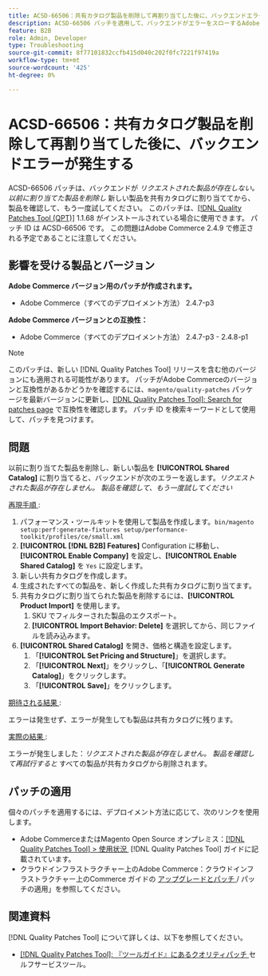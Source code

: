 ```yaml
---
title: ACSD-66506：共有カタログ製品を削除して再割り当てした後に、バックエンドエラーが発生する
description: ACSD-66506 パッチを適用して、バックエンドがエラーをスローするAdobe Commerceの問題を修正してください。 以前に割り当てた製品を削除し、新しい製品を共有カタログに割り当ててから、製品を確認して再試行してください*。
feature: B2B
role: Admin, Developer
type: Troubleshooting
source-git-commit: 8f77101832ccfb415d040c202f0fc7221f97419a
workflow-type: tm+mt
source-wordcount: '425'
ht-degree: 0%

---
```



# ACSD-66506：共有カタログ製品を削除して再割り当てした後に、バックエンドエラーが発生する

ACSD-66506 パッチは、バックエンドが *リクエストされた製品が存在しない。 以前に割り当てた製品を削除し* 新しい製品を共有カタログに割り当ててから、製品を確認して、もう一度試してください。 このパッチは、[[!DNL Quality Patches Tool (QPT)]](/help/tools/quality-patches-tool/quality-patches-tool-to-self-serve-quality-patches.md) 1.1.68 がインストールされている場合に使用できます。 パッチ ID は ACSD-66506 です。 この問題はAdobe Commerce 2.4.9 で修正される予定であることに注意してください。

## 影響を受ける製品とバージョン

**Adobe Commerce バージョン用のパッチが作成されます。**

* Adobe Commerce（すべてのデプロイメント方法） 2.4.7-p3

**Adobe Commerce バージョンとの互換性：**

* Adobe Commerce（すべてのデプロイメント方法） 2.4.7-p3 - 2.4.8-p1

>[!NOTE]
>
>このパッチは、新しい [!DNL Quality Patches Tool] リリースを含む他のバージョンにも適用される可能性があります。 パッチがAdobe Commerceのバージョンと互換性があるかどうかを確認するには、`magento/quality-patches` パッケージを最新バージョンに更新し、[[!DNL Quality Patches Tool]: Search for patches page](https://experienceleague.adobe.com/tools/commerce-quality-patches/index.html?lang=ja) で互換性を確認します。 パッチ ID を検索キーワードとして使用して、パッチを見つけます。

## 問題

以前に割り当てた製品を削除し、新しい製品を **[!UICONTROL Shared Catalog]** に割り当てると、バックエンドが次のエラーを返します。*リクエストされた製品が存在しません。 製品を確認して、もう一度試してください*

<u> 再現手順 </u>:

1. パフォーマンス・ツールキットを使用して製品を作成します。`bin/magento setup:perf:generate-fixtures setup/performance-toolkit/profiles/ce/small.xml`
1. **[!UICONTROL [!DNL B2B] Features]** Configuration に移動し、**[!UICONTROL Enable Company]** を設定し、**[!UICONTROL Enable Shared Catalog]** を `Yes` に設定します。
1. 新しい共有カタログを作成します。
1. 生成されたすべての製品を、新しく作成した共有カタログに割り当てます。
1. 共有カタログに割り当てられた製品を削除するには、**[!UICONTROL Product Import]** を使用します。
   1. SKU でフィルターされた製品のエクスポート。
   1. **[!UICONTROL Import Behavior: Delete]** を選択してから、同じファイルを読み込みます。
1. **[!UICONTROL Shared Catalog]** を開き、価格と構造を設定します。
   1. 「**[!UICONTROL Set Pricing and Structure]**」を選択します。
   1. 「**[!UICONTROL Next]**」をクリックし、「**[!UICONTROL Generate Catalog]**」をクリックします。
   1. 「**[!UICONTROL Save]**」をクリックします。

<u> 期待される結果 </u>:

エラーは発生せず、エラーが発生しても製品は共有カタログに残ります。

<u> 実際の結果 </u>:

エラーが発生しました：*リクエストされた製品が存在しません。 製品を確認して再試行すると* すべての製品が共有カタログから削除されます。

## パッチの適用

個々のパッチを適用するには、デプロイメント方法に応じて、次のリンクを使用します。

* Adobe CommerceまたはMagento Open Source オンプレミス：[[!DNL Quality Patches Tool] > 使用状況 &#x200B;](/help/tools/quality-patches-tool/usage.md) [!DNL Quality Patches Tool] ガイドに記載されています。
* クラウドインフラストラクチャー上のAdobe Commerce：クラウドインフラストラクチャー上のCommerce ガイドの [&#x200B; アップグレードとパッチ &#x200B;](https://experienceleague.adobe.com/docs/commerce-cloud-service/user-guide/develop/upgrade/apply-patches.html?lang=ja)/ パッチの適用」を参照してください。

## 関連資料

[!DNL Quality Patches Tool] について詳しくは、以下を参照してください。

* [[!DNL Quality Patches Tool]: 『ツールガイド』にあるクオリティパッチ &#x200B;](/help/tools/quality-patches-tool/quality-patches-tool-to-self-serve-quality-patches.md) セルフサービスツール。
